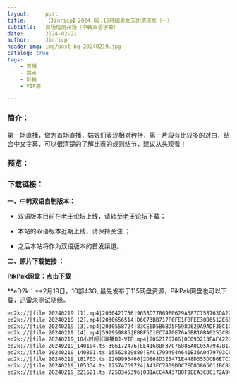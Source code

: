 ```yaml
---
layout:     post
title:      【Jinricp】2024.02.19韩国美女天团清凉秀（一）
subtitle:   首场炫丽开场（中韩双语字幕）
date:       2024-02-21
author:     Jinricp
header-img: img/post-bg-20240219.jpg
catalog: true
tags:
    - 首播
    - 露点
    - 群舞
    - VIP房

---
```

### 简介：

第一场直播，做为首场直播，姑娘们表现相对矜持，第一片段有比较多的对白，结合中文字幕，可以很清楚的了解比赛的规则结节，建议从头观看！

### 预览：



### 下载链接：

**一、中韩双语自制版本：**

+ 双语版本目前在老王论坛上线，请转至[老王论坛](https://laowang.vip/forum.php?mod=viewthread&tid=1304320)下载；

+ 本站的双语版本近期上线，请保持关注 ；

+ 之后本站将作为双语版本的首发渠道。

  

**二、原片下载链接 ：**

**PikPak网盘：[点击下载](https://mypikpak.com/s/VNspvK_f83G3KvuwZQn8Q5Q2o1)**

**eD2k：**2月19日，10部43G, 最先发布于115网盘资源，PikPak网盘也可以下载，迅雷未测试随缘。

```txt
ed2k://|file|20240219 (1).mp4|2030421756|9658D77869F0629A387C758763DA22EF|/  
ed2k://|file|20240219 (2).mp4|2030656514|D6C73BB717F0FE1FBFEE30D6512E6E61|/  
ed2k://|file|20240219 (3).mp4|2030558724|83CE6D5B6BD5F598D629A9ADF38C1C8B|/  
ed2k://|file|20240219 (4).mp4|592959885|EBBF5D1EC7470E76A6BB10BA0253CB93|/  
ed2k://|file|20240219_10小时超长直播BJ-VIP.mp4|2052176706|0C09D213FAF422C0A5C098FFFFC1515F|/  
ed2k://|file|20240219_140104.ts|306172476|EE4168BF37C76885A0C05A7947B170FF|/  
ed2k://|file|20240219_140801.ts|15562829880|EAC1799494A641B36A0479793CFFCBF4|/  
ed2k://|file|20240219_181703.ts|2209995460|2D868D3E5471E448D355DCB6E7CD3808|/  
ed2k://|file|20240219_185334.ts|12574769724|A43FC7809D0C7ED83865011BC8E39675|/  
ed2k://|file|20240219_221621.ts|7250345396|081ACC4A437B0F9BEA3CDC172A945808|/  
```

